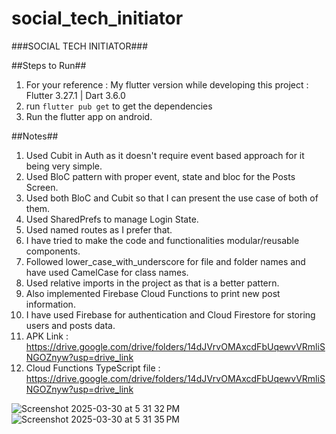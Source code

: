 # social_tech_initiator

###SOCIAL TECH INITIATOR###

##Steps to Run##
1. For your reference : My flutter version while developing this project : Flutter 3.27.1 | Dart 3.6.0
2. run ```flutter pub get``` to get the dependencies
3. Run the flutter app on android.

##Notes##
1. Used Cubit in Auth as it doesn't require event based approach for it being very simple.
2. Used BloC pattern with proper event, state and bloc for the Posts Screen.
3. Used both BloC and Cubit so that I can present the use case of both of them.
4. Used SharedPrefs to manage Login State.
5. Used named routes as I prefer that.
6. I have tried to make the code and functionalities modular/reusable components.
7. Followed lower_case_with_underscore for file and folder names and have used CamelCase for class names.
8. Used relative imports in the project as that is a better pattern.
9. Also implemented Firebase Cloud Functions to print new post information.
10. I have used Firebase for authentication and Cloud Firestore for storing users and posts data.
11. APK Link : https://drive.google.com/drive/folders/14dJVrvOMAxcdFbUqewvVRmliSNGOZnyw?usp=drive_link
12. Cloud Functions TypeScript file : https://drive.google.com/drive/folders/14dJVrvOMAxcdFbUqewvVRmliSNGOZnyw?usp=drive_link

![Screenshot 2025-03-30 at 5 31 32 PM](https://github.com/user-attachments/assets/6c8b2c96-eca4-460d-9b38-33c98b5d0a2e)
![Screenshot 2025-03-30 at 5 31 35 PM](https://github.com/user-attachments/assets/af55e32f-2603-4573-b0ac-895a33659ad0)
